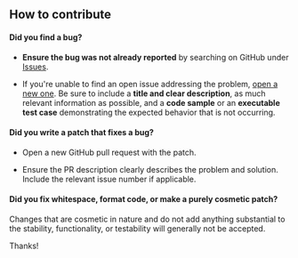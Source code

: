 ## How to contribute

#### **Did you find a bug?**

* **Ensure the bug was not already reported** by searching on GitHub under [Issues](https://github.com/nholuongut/cwh/issues).

* If you're unable to find an open issue addressing the problem, [open a new one](https://github.com/nholuongut/cwh/issues/new). Be sure to include a **title and clear description**, as much relevant information as possible, and a **code sample** or an **executable test case** demonstrating the expected behavior that is not occurring.

#### **Did you write a patch that fixes a bug?**

* Open a new GitHub pull request with the patch.

* Ensure the PR description clearly describes the problem and solution. Include the relevant issue number if applicable.

#### **Did you fix whitespace, format code, or make a purely cosmetic patch?**

Changes that are cosmetic in nature and do not add anything substantial to the stability, functionality, or testability will generally not be accepted.

Thanks!
